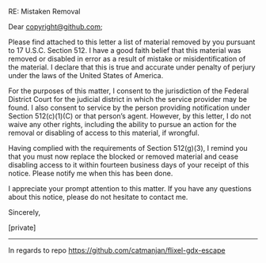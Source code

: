 RE: Mistaken Removal

Dear copyright@github.com;

Please find attached to this letter a list of material removed by you pursuant to 17
U.S.C. Section 512. I have a good faith belief that this material was removed or disabled
in error as a result of mistake or misidentification of the material. I declare that this is
true and accurate under penalty of perjury under the laws of the United States of
America.

For the purposes of this matter, I consent to the jurisdiction of the Federal District
Court for the judicial district in which the service provider may be found. I also consent to service
by the person providing notification under Section 512(c)(1)(C) or that person’s agent.
However, by this letter, I do not waive any other rights, including the ability to pursue an
action for the removal or disabling of access to this material, if wrongful.

Having complied with the requirements of Section 512(g)(3), I remind you that
you must now replace the blocked or removed material and cease disabling access to it
within fourteen business days of your receipt of this notice. Please notify me when this
has been done.

I appreciate your prompt attention to this matter. If you have any questions about
this notice, please do not hesitate to contact me.

Sincerely,

[private]

---

In regards to repo https://github.com/catmanjan/flixel-gdx-escape
